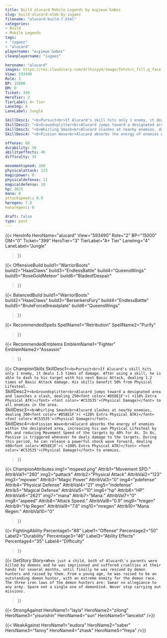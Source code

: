```yaml
---
title: Build alucard Mobile Legends by ʍᴀχiʍuʍ`GaƦez
slug: build-alucard-mlbb-by-iugaez
filename: "alucard-build-7.html"
categories: 
- Build 
- Mobile Legends
tags: 
- "iugaez"
- "alucard"
playername: "ʍᴀχiʍuʍ`GaƦez"
cleanplayername: "iugaez"

heroname: "alucard"
images: https://res.cloudinary.com/drlhixyyd/image/fetch/c_fill,g_face,f_auto/https://cdn2-build.mobagenie.my.id/p/images/banner/full/alucard.jpg
View: 593490 
Role: 2 
BP: 15000
DM: 0 
Ticket: 399 
HeroTier: 3 
TierLabel: A+ Tier 
LaneImg: 4
LaneLabel: Jungle 

SkillDesc1: "<b>Pursuit<br>If Alucard's skill hits only 1 enemy, it deals 1.5 times of damage. After using a skill, he is able to dash to his target with his next Basic Attack, dealing 1.2 times of Basic Attack damage. His skills benefit 50% from Physical Lifesteal."   
SkillDesc2: "<b>Groundsplitter<br>Alucard jumps toward a designated area and launches a slash, dealing 250<font color='#D58E1F'>( +110% Extra Physical ATK)</font> <font color='#C53535'>(Physical Damage)</font> to all enemies in the area."   
SkillDesc3: "<b>Whirling Smash<br>Alucard slashes at nearby enemies, dealing 300<font color='#D58E1F'>( +120% Extra Physical ATK)</font> <font color='#C53535'>(Physical Damage)</font>."   
SkillDesc4: "<b>Fission Wave<br>Alucard absorbs the energy of enemies within the designated area, increasing his own Physical Lifesteal by 40% and reducing Movement Speed of the targets by 40% for 4s. In 8s, Passive is triggered whenever he deals damage to the targets. During this period, he can release a powerful shock wave forward, dealing 400<font color='#D58E1F'>( +200% Extra Physical ATK)</font> <font color='#C53535'>(Physical Damage)</font> to enemies."  

offense: 88 
durability: 50 
abilityeffects: 46 
difficulty: 35 

movementspeed: 260
physicalattack: 123
magicpower: 0
physicaldefense: 21
magicaldefense: 10
hp: 2621
mana: 0
attackspeed:: 0.9
hpregen: 7.8
manaregen:: 0

draft: false
type: post
---
```


{{< HeroInfo 
HeroName="alucard" 
View="593490" 
Role="2" 
BP="15000" 
DM="0" 
Ticket="399" 
HeroTier="3" 
TierLabel="A+ Tier" 
LaneImg="4" 
LaneLabel="Jungle" 
>}}
 
{{< OffensiveBuild 
build1="WarriorBoots"  
build2="HaasClaws" 
build3="EndlessBattle" 
build4="QueensWings" 
build5="RoseGoldMeteor" 
build6="BladeofDespair" 
>}} 

{{< BalancedBuild 
build1="WarriorBoots"  
build2="HaasClaws" 
build3="BerserkersFury" 
build4="EndlessBattle" 
build5="BruteForceBreastplate" 
build6="QueensWings" 
>}}


{{< RecommendedSpells 
SpellName1="Retribution" 
SpellName2="Purify" 
>}}  

{{< RecommendedEmblems 
EmblemName1="Fighter" 
EmblemName2="Assassin" 
>}}   

{{< ChampionSkills 
SkillDesc1=`<b>Pursuit<br>If Alucard's skill hits only 1 enemy, it deals 1.5 times of damage. After using a skill, he is able to dash to his target with his next Basic Attack, dealing 1.2 times of Basic Attack damage. His skills benefit 50% from Physical Lifesteal.`   
SkillDesc2=`<b>Groundsplitter<br>Alucard jumps toward a designated area and launches a slash, dealing 250<font color='#D58E1F'>( +110% Extra Physical ATK)</font> <font color='#C53535'>(Physical Damage)</font> to all enemies in the area.`   
SkillDesc3=`<b>Whirling Smash<br>Alucard slashes at nearby enemies, dealing 300<font color='#D58E1F'>( +120% Extra Physical ATK)</font> <font color='#C53535'>(Physical Damage)</font>.`   
SkillDesc4=`<b>Fission Wave<br>Alucard absorbs the energy of enemies within the designated area, increasing his own Physical Lifesteal by 40% and reducing Movement Speed of the targets by 40% for 4s. In 8s, Passive is triggered whenever he deals damage to the targets. During this period, he can release a powerful shock wave forward, dealing 400<font color='#D58E1F'>( +200% Extra Physical ATK)</font> <font color='#C53535'>(Physical Damage)</font> to enemies.`   
>}}

{{< ChampionAttributes
img1="mspeed.png" Attrib1="Movement SPD:" AttribVal1="260"
img2="pattack" Attrib2="Physical Attack" AttribVal2="123"
img3="mpower" Attrib3="Magic Power" AttribVal3="0"
img4="pdefense" Attrib4="Physical Defense" AttribVal4="21"
img5="mdefense" Attrib5="Magical Defense" AttribVal5="10"
img6="hp" Attrib6="HP" AttribVal6="2621"
img7="mana" Attrib7="Mana:" AttribVal7="0"
img8="aspeed" Attrib8="Attack Speed:" AttribVal8="0.9"
img9="hregen" Attrib9="Hp Regen" AttribVal9="7.8"
img10="mregen" Attrib10="Mana Regen:" AttribVal10="0"
>}}


{{< FightingAbility
Percentage1="88" Label1="Offense"
Percentage2="50" Label2="Durability"
Percentage3="46" Label3="Ability Effects"
Percentage4="35" Label4="Difficulty"
 >}}

{{< GetStory 
Story=` When just a child, both of Alucard\'s parents were killed by demons and he was imprisoned and suffered cruelties at their hands for several months, until finally he was rescued by demon hunters and raised by them. From a young age, he was raised to be an outstanding demon hunter, with an extreme enmity for the demon race. The three iron laws of the demon hunters are: Swear no allegiance to any army. Spare not a single one of demonkind. Never stop carrying out missions. ` 
>}}

{{< StrongAgainst 
HeroName1="layla"
HeroName2="zilong"
HeroName3="yisunshin"
HeroName4="sun"
HeroName5="lancelot"
/>}}

{{< WeakAgainst
HeroName1="eudora"
HeroName2="saber"
HeroName3="fanny"
HeroName4="zhask"
HeroName5="freya"
/>}}

